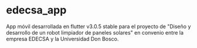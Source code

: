 # edecsa_app
App móvil desarrollada en flutter v3.0.5 stable para el proyecto de "Diseño y desarrollo de un robot limpiador de paneles solares" en convenio entre la empresa EDECSA y la Universidad Don Bosco.
